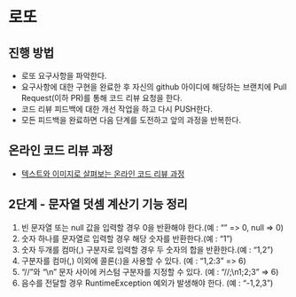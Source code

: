 # 로또
## 진행 방법
* 로또 요구사항을 파악한다.
* 요구사항에 대한 구현을 완료한 후 자신의 github 아이디에 해당하는 브랜치에 Pull Request(이하 PR)를 통해 코드 리뷰 요청을 한다.
* 코드 리뷰 피드백에 대한 개선 작업을 하고 다시 PUSH한다.
* 모든 피드백을 완료하면 다음 단계를 도전하고 앞의 과정을 반복한다.

## 온라인 코드 리뷰 과정
* [텍스트와 이미지로 살펴보는 온라인 코드 리뷰 과정](https://github.com/next-step/nextstep-docs/tree/master/codereview)

## 2단계 - 문자열 덧셈 계산기 기능 정리
1. 빈 문자열 또는 null 값을 입력할 경우 0을 반환해야 한다.(예 : “” => 0, null => 0)
2. 숫자 하나를 문자열로 입력할 경우 해당 숫자를 반환한다.(예 : “1”)
3. 숫자 두개를 컴마(,) 구분자로 입력할 경우 두 숫자의 합을 반환한다.(예 : “1,2”)
4. 구분자를 컴마(,) 이외에 콜론(:)을 사용할 수 있다. (예 : “1,2:3” => 6)
5. “//”와 “\n” 문자 사이에 커스텀 구분자를 지정할 수 있다. (예 : “//;\n1;2;3” => 6)
6. 음수를 전달할 경우 RuntimeException 예외가 발생해야 한다. (예 : “-1,2,3”)